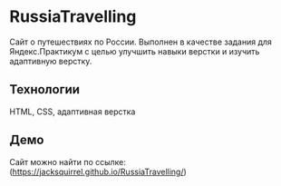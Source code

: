 # RussiaTravelling
Сайт о путешествиях по России. Выполнен в качестве задания для Яндекс.Практикум с целью улучшить навыки верстки и изучить адаптивную верстку. 
## Технологии
HTML, CSS, адаптивная верстка
## Демо
Сайт можно найти по ссылке: (https://jacksquirrel.github.io/RussiaTravelling/)